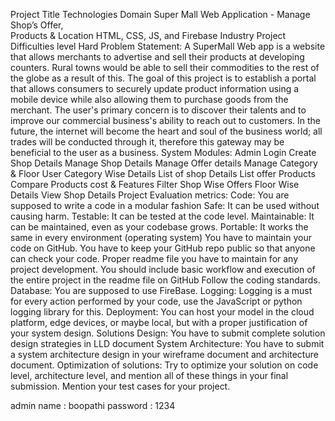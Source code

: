 Project Title 
Technologies 
Domain
 Super Mall Web Application - Manage Shop’s Offer,  
Products & Location
 HTML, CSS, JS, and Firebase
 Industry
 Project Difficulties level Hard
 Problem Statement:
 A SuperMall Web app is a website that allows merchants to advertise and sell their 
products at developing counters. Rural towns would be able to sell their 
commodities to the rest of the globe as a result of this.
 The goal of this project is to establish a portal that allows consumers to securely 
update product information using a mobile device while also allowing them to 
purchase goods from the merchant. The user's primary concern is to discover their 
talents and to improve our commercial business's ability to reach out to 
customers.
 In the future, the internet will become the heart and soul of the business world; all 
trades will be conducted through it, therefore this gateway may be beneficial to 
the user as a business.
 System Modules:
 Admin
Login
 Create Shop Details
 Manage Shop Details
 Manage Offer details
 Manage Category & Floor
 User
 Category Wise Details
 List of shop Details
 List offer Products
 Compare Products cost & Features
 Filter
 Shop Wise Offers
 Floor Wise Details
 View Shop Details
 Project Evaluation metrics:
 Code: 
You are supposed to write a code in a modular fashion
 Safe: It can be used without causing harm.
 Testable: It can be tested at the code level.
 Maintainable: It can be maintained, even as your codebase grows.
 Portable: It works the same in every environment (operating system) 
You have to maintain your code on GitHub.
 You have to keep your GitHub repo public so that anyone can check your code. 
Proper readme file you have to maintain for any project development. 
You should include basic workflow and execution of the entire project in the 
readme file on GitHub 
Follow the coding standards.
 Database: 
You are supposed to use FireBase.
 Logging: 
Logging is a must for every action performed by your code, use the JavaScript 
or python logging library for this. 
Deployment: 
You can host your model in the cloud platform, edge devices, or maybe local, 
but with a proper justification of your system design. 
Solutions Design: 
You have to submit complete solution design strategies in LLD document 
System Architecture: 
You have to submit a system architecture design in your wireframe document 
and architecture document. 
Optimization of solutions: 
Try to optimize your solution on code level, architecture level, and mention all 
of these things in your final submission. 
Mention your test cases for your project.


admin name : boopathi
password : 1234
